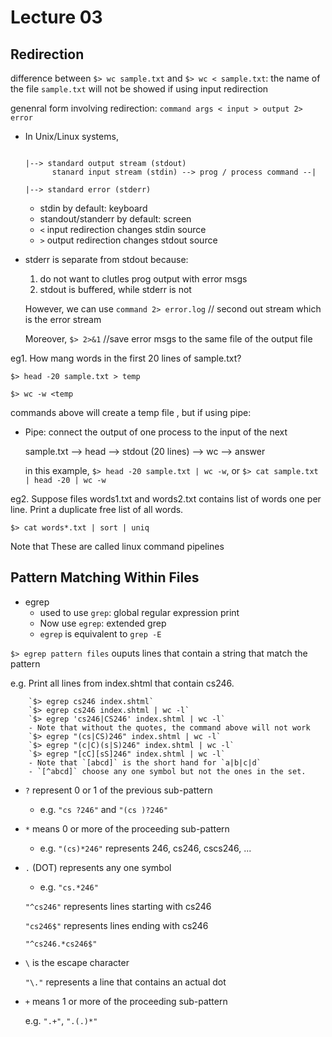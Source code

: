 # Lecture 03

## Redirection
difference between `$> wc sample.txt` and `$> wc < sample.txt`: 
	the name of the file `sample.txt` will not be showed if using input redirection

genenral form involving redirection: `command args < input > output 2> error`

* In Unix/Linux systems,

	```
																														    |--> standard output stream (stdout)
		  stanard input stream (stdin) --> prog / process command --| 
																														    |--> standard error (stderr)
	```

	* stdin by default: keyboard
	* standout/standerr by default: screen
	* `<` input redirection changes stdin source 
	* `>` output redirection changes stdout source

* stderr is separate from stdout because: 
	1. do not want to clutles prog output with error msgs
	2. stdout is buffered, while stderr is not
	
	However, we can use `command 2> error.log` // second out stream which is the error stream

	Moreover, `$> 2>&1` //save error msgs to the same file of the output file

eg1. How mang words in the first 20 lines of sample.txt?

`$> head -20 sample.txt > temp`

`$> wc -w <temp`

commands above will create a temp file , but if using pipe:

* Pipe: connect the output of one process to the input of the next

	sample.txt -->	head  --> stdout (20 lines) --> wc --> answer

	in this example, `$> head -20 sample.txt | wc -w`, or `$> cat sample.txt | head -20 | wc -w`

eg2. Suppose files words1.txt and words2.txt contains list of words one per line.
Print a duplicate free list of all words.

`$> cat words*.txt | sort | uniq`
	
Note that  These are called linux command pipelines

## Pattern Matching Within Files
* egrep
	- used to use `grep`: global regular expression print
	- Now use `egrep`: extended grep
	- `egrep` is equivalent to `grep -E`

`$> egrep pattern files` ouputs lines that contain a string that match the pattern

e.g. Print all lines from index.shtml that contain cs246.
			
```
	`$> egrep cs246 index.shtml`
	`$> egrep cs246 index.shtml | wc -l`
	`$> egrep 'cs246|CS246' index.shtml | wc -l`
	- Note that without the quotes, the command above will not work
	`$> egrep "(cs|CS)246" index.shtml | wc -l`
	`$> egrep "(c|C)(s|S)246" index.shtml | wc -l`
	`$> egrep "[cC][sS]246" index.shtml | wc -l`
	- Note that `[abcd]` is the short hand for `a|b|c|d`
	- `[^abcd]` choose any one symbol but not the ones in the set.
```

* `?` represent 0 or 1 of the previous sub-pattern
	- e.g. `"cs ?246"` and `"(cs )?246"`

* `*` means 0 or more of the proceeding sub-pattern
	- e.g. `"(cs)*246"` represents 246, cs246, cscs246, ...

* `.` (DOT) represents any one symbol
	- e.g. 
	`"cs.*246"`

	`"^cs246"` represents lines starting with cs246

	`"cs246$"` represents lines ending with cs246

	`"^cs246.*cs246$"`

* `\` is the escape character

	`"\."` represents a line that contains an actual dot

* `+` means 1 or more of the proceeding sub-pattern

	e.g. `".+"`, `".(.)*"`

